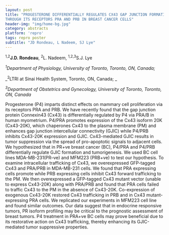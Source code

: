 ```yaml
---
layout: post
title: "PROGESTERONE DIFFERENTIALLY REGULATES CX43 GAP JUNCTION FORMATION
THROUGH ITS RECEPTORS PRA AND PRB IN BREAST CANCER CELLS"
header-img: "img/home-bg.jpg"
category: abstracts
platform: 'repro'
tags: repro poster
subtitle: "JD Rondeau, L Nadeem, SJ Lye"
---
```

<sup>1,2</sup>__J.D. Rondeau__, <sup>2</sup>L. Nadeem, <sup>1,2,3</sup>S.J. Lye

_<sup>1</sup>Department of Physiology, University of Toronto, Toronto, ON,
Canada;_

_<sup>2</sup>LTRI at Sinai Health System, Toronto, ON, Canada; _

_<sup>3</sup>Department of Obstetrics and Gynecology, University of Toronto,
Toronto, ON, Canada_

Progesterone (P4) imparts distinct effects on mammary cell proliferation
via its receptors PRA and PRB. We have recently found that the gap
junction protein Connexin43 (Cx43) is differentially regulated by P4 via
PRA/B in human myometrium. P4/PRA promotes expression of the Cx43
isoform 20K (Cx43-20K), which chaperones Cx43 to the plasma membrane
(PM) and enhances gap junction intercellular connectivity (GJIC) while
P4/PRB inhibits Cx43-20K expression and GJIC. Cx43-mediated GJIC results
in tumor suppression via the spread of pro-apoptotic signals to adjacent
cells. We hypothesized that in PR+ve breast cancer (BC), P4/PRA and
P4/PRB differentially regulate GJIC formation and tumorigenesis. We used
BC cell lines MDA-MB-231(PR–ve) and MFM223 (PRB+ve) to test our
hypothesis. To examine intracellular trafficking of Cx43, we
overexpressed GFP-tagged Cx43 and PRA/PRB in MDA-MB-231 cells. We found
that PRA expressing cells promote while PRB expressing cells inhibit
Cx43 forward trafficking to the PM. We then overexpressed a GFP-tagged
Cx43 mutant vector (unable to express Cx43-20K) along with PRA/PRB and
found that PRA cells failed to traffic Cx43 to the PM in the absence of
Cx43-20K. Co-expression of exogenous Cx43-20K restored Cx43 trafficking
in PRB and in Cx43 mutant-expressing PRA cells. We replicated our
experiments in MFM223 cell line and found similar outcomes. Our data
suggest that in endocrine responsive tumors, PR isoform profiling may be
critical to the prognostic assessment of breast tumors. P4 treatment in
PRA+ve BC cells may prove beneficial due to its restorative action on
Cx43 trafficking, thereby enhancing its GJIC-mediated tumor suppressive
properties.
